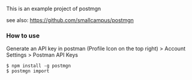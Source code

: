 This is an example project of postmgn

see also: https://github.com/smallcampus/postmgn

### How to use

Generate an API key in postman (Profile Icon on the top right) > Account Settings > Postman API Keys 

```
$ npm install -g postmgn
$ postmgn import
```
